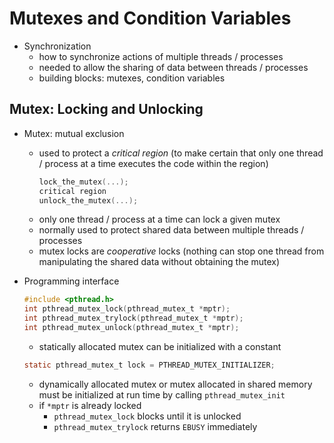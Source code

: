 # Mutexes and Condition Variables

* Synchronization
    * how to synchronize actions of multiple threads / processes 
    * needed to allow the sharing of data between threads / processes
    * building blocks: mutexes, condition variables
  
## Mutex: Locking and Unlocking

* Mutex: mutual exclusion
    * used to protect a *critical region* (to make certain that only one thread / process at a time executes the code within the region)
        ```c
        lock_the_mutex(...);
        critical region
        unlock_the_mutex(...);
        ```
    * only one thread / process at a time can lock a given mutex
    * normally used to protect shared data between multiple threads / processes
    * mutex locks are *cooperative* locks (nothing can stop one thread from manipulating the shared data without obtaining the mutex)
* Programming interface
    
    ```c
    #include <pthread.h>
    int pthread_mutex_lock(pthread_mutex_t *mptr);
    int pthread_mutex_trylock(pthread_mutex_t *mptr);
    int pthread_mutex_unlock(pthread_mutex_t *mptr);
    ```

    * statically allocated mutex can be initialized with a constant
    
    ```c
    static pthread_mutex_t lock = PTHREAD_MUTEX_INITIALIZER;
    ```
    * dynamically allocated mutex or mutex allocated in shared memory must be initialized at run time by calling `pthread_mutex_init`
    * if `*mptr` is already locked
        * `pthread_mutex_lock` blocks until it is unlocked
        * `pthread_mutex_trylock` returns `EBUSY` immediately
